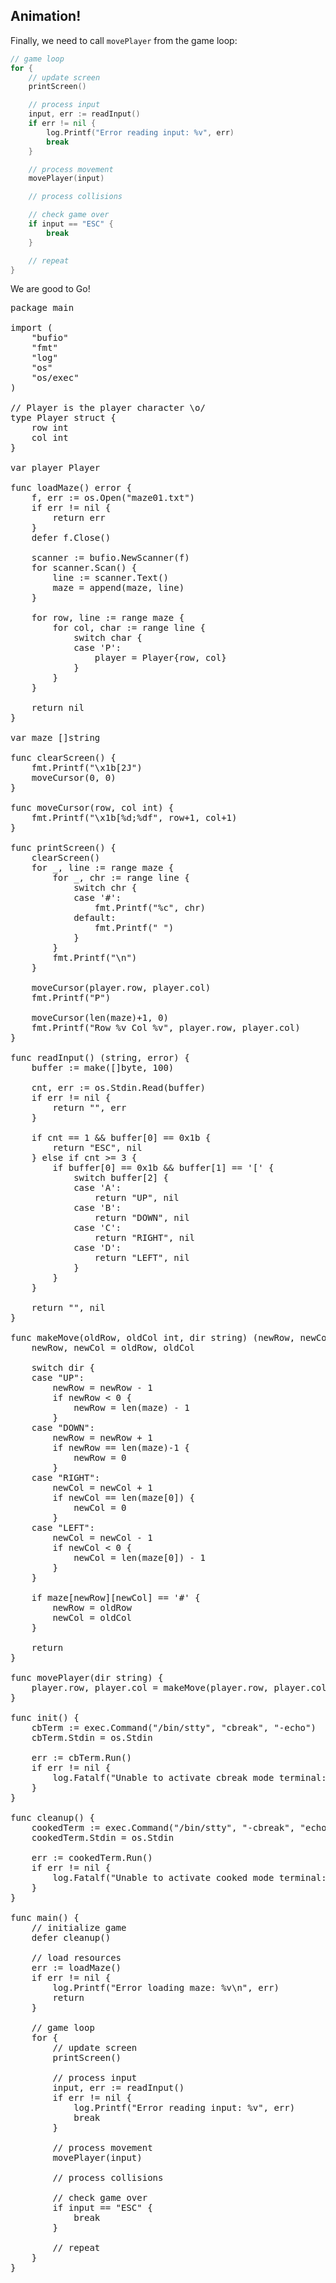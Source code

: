 ##  Animation!

Finally, we need to call `movePlayer` from the game loop:

```go
// game loop
for {
    // update screen
    printScreen()

    // process input
    input, err := readInput()
    if err != nil {
        log.Printf("Error reading input: %v", err)
        break
    }

    // process movement
    movePlayer(input)

    // process collisions

    // check game over
    if input == "ESC" {
        break
    }

    // repeat
}
```

We are good to Go!

<pre class="file" data-filename="/work/pacgo/main.go" data-target="replace">
package main

import (
	"bufio"
	"fmt"
	"log"
	"os"
	"os/exec"
)

// Player is the player character \o/
type Player struct {
	row int
	col int
}

var player Player

func loadMaze() error {
	f, err := os.Open("maze01.txt")
	if err != nil {
		return err
	}
	defer f.Close()

	scanner := bufio.NewScanner(f)
	for scanner.Scan() {
		line := scanner.Text()
		maze = append(maze, line)
	}

	for row, line := range maze {
		for col, char := range line {
			switch char {
			case 'P':
				player = Player{row, col}
			}
		}
	}

	return nil
}

var maze []string

func clearScreen() {
	fmt.Printf("\x1b[2J")
	moveCursor(0, 0)
}

func moveCursor(row, col int) {
	fmt.Printf("\x1b[%d;%df", row+1, col+1)
}

func printScreen() {
	clearScreen()
	for _, line := range maze {
		for _, chr := range line {
			switch chr {
			case '#':
				fmt.Printf("%c", chr)
			default:
				fmt.Printf(" ")
			}
		}
		fmt.Printf("\n")
	}

	moveCursor(player.row, player.col)
	fmt.Printf("P")

	moveCursor(len(maze)+1, 0)
	fmt.Printf("Row %v Col %v", player.row, player.col)
}

func readInput() (string, error) {
	buffer := make([]byte, 100)

	cnt, err := os.Stdin.Read(buffer)
	if err != nil {
		return "", err
	}

	if cnt == 1 && buffer[0] == 0x1b {
		return "ESC", nil
	} else if cnt >= 3 {
		if buffer[0] == 0x1b && buffer[1] == '[' {
			switch buffer[2] {
			case 'A':
				return "UP", nil
			case 'B':
				return "DOWN", nil
			case 'C':
				return "RIGHT", nil
			case 'D':
				return "LEFT", nil
			}
		}
	}

	return "", nil
}

func makeMove(oldRow, oldCol int, dir string) (newRow, newCol int) {
	newRow, newCol = oldRow, oldCol

	switch dir {
	case "UP":
		newRow = newRow - 1
		if newRow < 0 {
			newRow = len(maze) - 1
		}
	case "DOWN":
		newRow = newRow + 1
		if newRow == len(maze)-1 {
			newRow = 0
		}
	case "RIGHT":
		newCol = newCol + 1
		if newCol == len(maze[0]) {
			newCol = 0
		}
	case "LEFT":
		newCol = newCol - 1
		if newCol < 0 {
			newCol = len(maze[0]) - 1
		}
	}

	if maze[newRow][newCol] == '#' {
		newRow = oldRow
		newCol = oldCol
	}

	return
}

func movePlayer(dir string) {
	player.row, player.col = makeMove(player.row, player.col, dir)
}

func init() {
	cbTerm := exec.Command("/bin/stty", "cbreak", "-echo")
	cbTerm.Stdin = os.Stdin

	err := cbTerm.Run()
	if err != nil {
		log.Fatalf("Unable to activate cbreak mode terminal: %v\n", err)
	}
}

func cleanup() {
	cookedTerm := exec.Command("/bin/stty", "-cbreak", "echo")
	cookedTerm.Stdin = os.Stdin

	err := cookedTerm.Run()
	if err != nil {
		log.Fatalf("Unable to activate cooked mode terminal: %v\n", err)
	}
}

func main() {
	// initialize game
	defer cleanup()

	// load resources
	err := loadMaze()
	if err != nil {
		log.Printf("Error loading maze: %v\n", err)
		return
	}

	// game loop
	for {
		// update screen
		printScreen()

		// process input
		input, err := readInput()
		if err != nil {
			log.Printf("Error reading input: %v", err)
			break
		}

		// process movement
		movePlayer(input)

		// process collisions

		// check game over
		if input == "ESC" {
			break
		}

		// repeat
	}
}
</pre>
